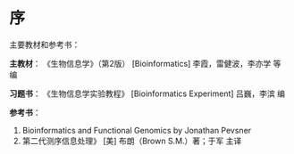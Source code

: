 # 序

主要教材和参考书：

**主教材**： 
《生物信息学》（第2版） [Bioinformatics] 李霞，雷健波，李亦学 等 编 

**习题书**： 
《生物信息学实验教程》 [Bioinformatics Experiment] 吕巍，李滨 编 


**参考书**： 
1. Bioinformatics and Functional Genomics by Jonathan Pevsner 
2. 第二代测序信息处理》 [美] 布朗（Brown S.M.）著；于军 主译 
